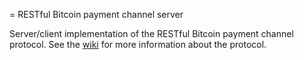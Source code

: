 = RESTful Bitcoin payment channel server

Server/client implementation of the RESTful Bitcoin payment channel protocol. See the [wiki](https://github.com/runeksvendsen/restful-payment-channel-server/wiki) for more information about the protocol.
